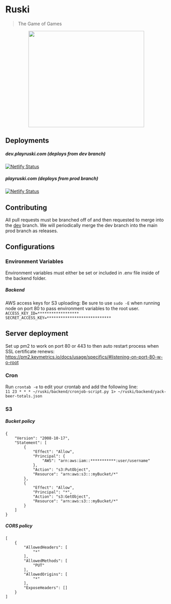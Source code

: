 # Ruski
> The Game of Games  

<p align="center">
<img height=300 width=360 src="https://d26n5v24zcmg6e.cloudfront.net/Ruski_Logo.jpeg">
</p>

## Deployments
##### dev.playruski.com (deploys from dev branch)
[![Netlify Status](https://api.netlify.com/api/v1/badges/b38d1203-5ac3-4507-b501-62164c868824/deploy-status)](https://app.netlify.com/sites/peaceful-tereshkova-8310b6/deploys)
##### playruski.com (deploys from prod branch)
[![Netlify Status](https://api.netlify.com/api/v1/badges/bc70db97-2a99-4dd2-b7b1-87498627490b/deploy-status)](https://app.netlify.com/sites/infallible-shannon-0c6d08/deploys)

## Contributing
All pull requests must be branched off of and then requested to merge into the [dev](https://github.com/danerwilliams/ruski/tree/dev) branch. We will periodically merge the dev branch into the main prod branch as releases. 

## Configurations
### Environment Variables
Environment variables must either be set or included in .env file inside of the backend folder.
##### Backend
AWS access keys for S3 uploading:
Be sure to use `sudo -E` when running node on port 80 to pass environment variables to the root user. 
`ACCESS_KEY_ID=******************`
`SECRET_ACCESS_KEY=****************************`

## Server deployment
Set up pm2 to work on port 80 or 443 to then auto restart process when SSL certificate renews:  
https://pm2.keymetrics.io/docs/usage/specifics/#listening-on-port-80-w-o-root


### Cron
Run `crontab -e` to edit your crontab and add the following line:  
`11 23 * * * ~/ruski/backend/cronjob-script.py 1> ~/ruski/backend/yack-beer-totals.json`

### S3
##### Bucket policy
```
{
    "Version": "2008-10-17",
    "Statement": [
        {
            "Effect": "Allow",
            "Principal": {
                "AWS": "arn:aws:iam::***********:user/username"
            },
            "Action": "s3:PutObject",
            "Resource": "arn:aws:s3:::myBucket/*"
        },
        {
            "Effect": "Allow",
            "Principal": "*",
            "Action": "s3:GetObject",
            "Resource": "arn:aws:s3:::myBucket/*"
        }
    ]
}
```

##### CORS policy
```
[
    {
        "AllowedHeaders": [
            "*"
        ],
        "AllowedMethods": [
            "PUT"
        ],
        "AllowedOrigins": [
            "*"
        ],
        "ExposeHeaders": []
    }
]
```

